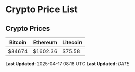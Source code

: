 # Crypto Price List

## Crypto Prices
| Bitcoin | Ethereum | Litecoin |
| ------- | -------- | -------- |
| $84674 | $1602.36 | $75.58 |
**Last Updated:** 2025-04-17 08:18 UTC
**Last Updated:** $DATE$
